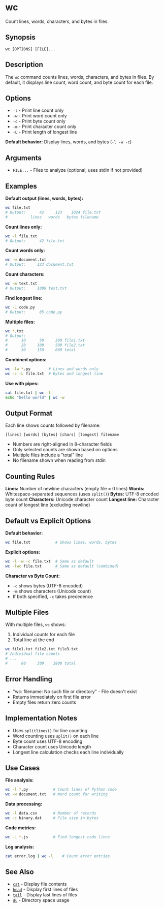 # wc

Count lines, words, characters, and bytes in files.

## Synopsis

```
wc [OPTIONS] [FILE]...
```

## Description

The `wc` command counts lines, words, characters, and bytes in files. By default, it displays line count, word count, and byte count for each file.

## Options

- `-l` - Print line count only
- `-w` - Print word count only  
- `-c` - Print byte count only
- `-m` - Print character count only
- `-L` - Print length of longest line

**Default behavior:** Display lines, words, and bytes (`-l -w -c`)

## Arguments

- `FILE...` - Files to analyze (optional, uses stdin if not provided)

## Examples

**Default output (lines, words, bytes):**
```bash
wc file.txt
# Output:      42     123    1024 file.txt
#          lines   words   bytes filename
```

**Count lines only:**
```bash
wc -l file.txt
# Output:      42 file.txt
```

**Count words only:**
```bash
wc -w document.txt
# Output:     123 document.txt
```

**Count characters:**
```bash
wc -m text.txt
# Output:     1000 text.txt
```

**Find longest line:**
```bash
wc -L code.py
# Output:      85 code.py
```

**Multiple files:**
```bash
wc *.txt
# Output:
#      10      50     300 file1.txt
#      20     100     500 file2.txt  
#      30     150     800 total
```

**Combined options:**
```bash
wc -lw *.py        # Lines and words only
wc -c -L file.txt  # Bytes and longest line
```

**Use with pipes:**
```bash
cat file.txt | wc -l
echo "hello world" | wc -w
```

## Output Format

Each line shows counts followed by filename:
```
[lines] [words] [bytes] [chars] [longest] filename
```

- Numbers are right-aligned in 8-character fields
- Only selected counts are shown based on options
- Multiple files include a "total" line
- No filename shown when reading from stdin

## Counting Rules

**Lines:** Number of newline characters (empty file = 0 lines)
**Words:** Whitespace-separated sequences (uses `split()`)
**Bytes:** UTF-8 encoded byte count
**Characters:** Unicode character count
**Longest line:** Character count of longest line (excluding newline)

## Default vs Explicit Options

**Default behavior:**
```bash
wc file.txt           # Shows lines, words, bytes
```

**Explicit options:**
```bash
wc -l -w -c file.txt  # Same as default
wc -lwc file.txt      # Same as default (combined)
```

**Character vs Byte Count:**
- `-c` shows bytes (UTF-8 encoded)
- `-m` shows characters (Unicode count)
- If both specified, `-c` takes precedence

## Multiple Files

With multiple files, `wc` shows:
1. Individual counts for each file
2. Total line at the end

```bash
wc file1.txt file2.txt file3.txt
# Individual file counts
# ...
#      60     300    1800 total
```

## Error Handling

- "wc: filename: No such file or directory" - File doesn't exist
- Returns immediately on first file error
- Empty files return zero counts

## Implementation Notes

- Uses `splitlines()` for line counting
- Word counting uses `split()` on each line
- Byte count uses UTF-8 encoding
- Character count uses Unicode length
- Longest line calculation checks each line individually

## Use Cases

**File analysis:**
```bash
wc -l *.py           # Count lines of Python code
wc -w document.txt   # Word count for writing
```

**Data processing:**
```bash
wc -l data.csv       # Number of records
wc -c binary.dat     # File size in bytes
```

**Code metrics:**
```bash
wc -L *.js           # Find longest code lines
```

**Log analysis:**
```bash
cat error.log | wc -l    # Count error entries
```

## See Also

- [`cat`](../filesystem/cat.md) - Display file contents
- [`head`](head.md) - Display first lines of files
- [`tail`](tail.md) - Display last lines of files
- [`du`](../filesystem/du.md) - Directory space usage
